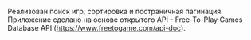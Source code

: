 Реализован поиск игр, сортировка и постраничная пагинация.
Приложение сделано на основе открытого API - Free-To-Play Games Database API (https://www.freetogame.com/api-doc).
